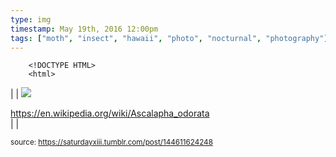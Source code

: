 ```yaml
---
type: img
timestamp: May 19th, 2016 12:00pm
tags: ["moth", "insect", "hawaii", "photo", "nocturnal", "photography"]
---
```

        <!DOCTYPE HTML>
        <html>
  <head>
      <meta http-equiv="Content-Type" content="text/html; charset=utf-8"/>
      <link rel="stylesheet" type="text/css" href="../style.css"/>
  </head>
  <body>|  | <img src="https://saturdayxiii.github.io/media/144611624248.jpg"/>

<a href="https://en.wikipedia.org/wiki/Ascalapha_odorata" target="_blank">https://en.wikipedia.org/wiki/Ascalapha_odorata</a><br/> |  |

  
<small>source: https://saturdayxiii.tumblr.com/post/144611624248</small>